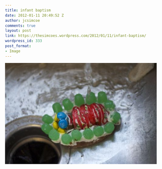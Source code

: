```yaml
---
title: infant baptism
date: 2012-01-11 20:49:52 Z
author: jcsimcoe
comments: true
layout: post
link: https://thesimcoes.wordpress.com/2012/01/11/infant-baptism/
wordpress_id: 333
post_format:
- Image
---
```


![](/public/assets/tumblr_lxnj6iSCcb1qb8l8q.jpg)
